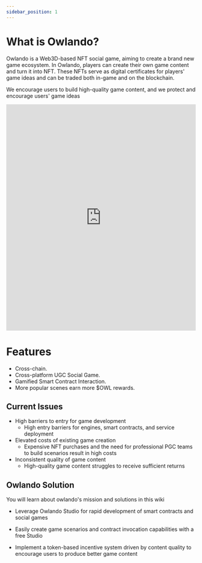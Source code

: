```yaml
---
sidebar_position: 1
---
```


# What is Owlando?
Owlando is a Web3D-based NFT social game, aiming to create a brand new game ecosystem. In Owlando, players can create their own game content and turn it into NFT. These NFTs serve as digital certificates for players' game ideas and can be traded both in-game and on the blockchain.

We encourage users to build high-quality game content, and we protect and encourage users' game ideas

<iframe width="100%" height="600" src="https://www.youtube.com/embed/HiUfz5ZGpZo" frameborder="0" allow="accelerometer; autoplay; clipboard-write; encrypted-media; gyroscope; picture-in-picture" allowfullscreen></iframe>

# Features

- Cross-chain.
- Cross-platform UGC Social Game.
- Gamified Smart Contract Interaction.
- More popular scenes earn more $OWL rewards.

## Current Issues

- High barriers  to entry for game development
  - High entry barriers for engines, smart contracts, and service deployment
- Elevated costs   of existing game creation
  - Expensive NFT purchases and the need for professional PGC teams to build scenarios result in high costs
- Inconsistent quality of game content
  - High-quality game content struggles to receive sufficient returns

## Owlando Solution
You will learn about owlando's mission and solutions in this wiki
- Leverage Owlando Studio for rapid development of smart contracts and social games

- Easily create game scenarios and contract invocation capabilities with a free Studio

- Implement a token-based incentive system driven by content quality to encourage users to produce better game content

